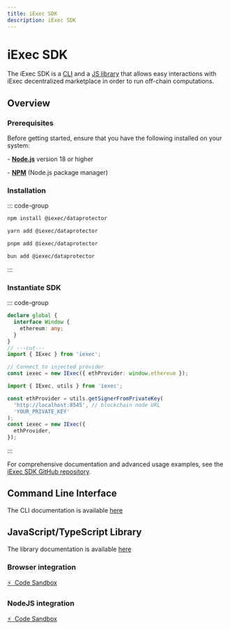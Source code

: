 ```yaml
---
title: iExec SDK
description: iExec SDK
---
```


# iExec SDK

The iExec SDK is a [CLI](#command-line-interface) and a
[JS library](#javascripttypescript-library) that allows easy interactions with
iExec decentralized marketplace in order to run off-chain computations.

## Overview

### Prerequisites

Before getting started, ensure that you have the following installed on your
system:

\- [**Node.js**](https://nodejs.org/en/) version 18 or higher

\- [**NPM**](https://docs.npmjs.com/) (Node.js package manager)

### Installation

::: code-group

```sh [npm]
npm install @iexec/dataprotector
```

```sh [yarn]
yarn add @iexec/dataprotector
```

```sh [pnpm]
pnpm add @iexec/dataprotector
```

```sh [bun]
bun add @iexec/dataprotector
```

:::

### Instantiate SDK

::: code-group

```ts twoslash [Browser]
declare global {
  interface Window {
    ethereum: any;
  }
}
// ---cut---
import { IExec } from 'iexec';

// Connect to injected provider
const iexec = new IExec({ ethProvider: window.ethereum });
```

```ts twoslash [NodeJS]
import { IExec, utils } from 'iexec';

const ethProvider = utils.getSignerFromPrivateKey(
  'http://localhost:8545', // blockchain node URL
  'YOUR_PRIVATE_KEY'
);
const iexec = new IExec({
  ethProvider,
});
```

:::

For comprehensive documentation and advanced usage examples, see the
[iExec SDK GitHub repository](https://github.com/iExecBlockchainComputing/iexec-sdk/blob/master/docs/README.md).

## Command Line Interface

The CLI documentation is available
[here](https://github.com/iExecBlockchainComputing/iexec-sdk/blob/master/docs/README.md)

## JavaScript/TypeScript Library

The library documentation is available
[here](https://github.com/iExecBlockchainComputing/iexec-sdk/blob/master/docs/README.md)

### Browser integration

<a href="https://codesandbox.io/p/github/iExecBlockchainComputing/iexec-sdk-sandbox-buy-computation/main?file=%2Fsrc%2Findex.js&moduleview=1&theme=dark" target="_blank" rel="noreferrer" class="link-as-block" style="margin-top: 16px">
  ⚡ &nbsp;Code Sandbox
</a>

### NodeJS integration

<a href="https://codesandbox.io/p/sandbox/iexec-sdk-nodejs-hu6n6v?file=%2Findex.js" target="_blank" rel="noreferrer" class="link-as-block" style="margin-top: 16px">
  ⚡ &nbsp;Code Sandbox
</a>
